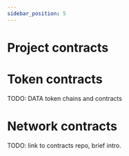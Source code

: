 ```yaml
---
sidebar_position: 5
---
```



# Project contracts
# Token contracts
TODO: DATA token chains and contracts

# Network contracts
TODO: link to contracts repo, brief intro.

